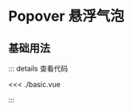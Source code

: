 <script setup lang="ts">
import Basic from './basic.vue'

</script>

# Popover 悬浮气泡

## 基础用法

<Basic />

::: details 查看代码

<<< ./basic.vue

:::
